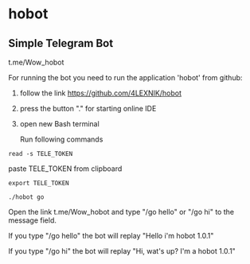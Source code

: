 # hobot

## Simple Telegram Bot

t.me/Wow_hobot

For running the bot you need to run the application 'hobot' from github: 
1. follow the link https://github.com/4LEXNIK/hobot
2. press the button "." for  starting online IDE
3. open new Bash terminal
	
    Run following commands

`read -s TELE_TOKEN`

paste TELE_TOKEN from clipboard

`export TELE_TOKEN`

`./hobot go`

Open the link t.me/Wow_hobot and type "/go hello" or "/go hi" to the message field.

If you type "/go hello" the bot will replay 
"Hello i'm hobot 1.0.1"

If you type "/go hi" the bot will replay "Hi, wat's up? I'm a hobot 1.0.1"